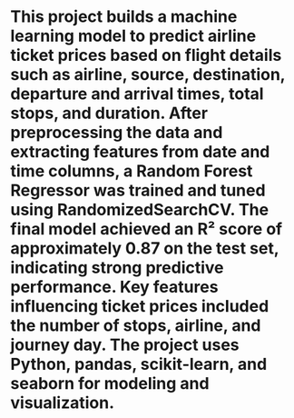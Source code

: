 # This project builds a machine learning model to predict airline ticket prices based on flight details such as airline, source, destination, departure and arrival times, total stops, and duration. After preprocessing the data and extracting features from date and time columns, a Random Forest Regressor was trained and tuned using RandomizedSearchCV. The final model achieved an R² score of approximately 0.87 on the test set, indicating strong predictive performance. Key features influencing ticket prices included the number of stops, airline, and journey day. The project uses Python, pandas, scikit-learn, and seaborn for modeling and visualization.
